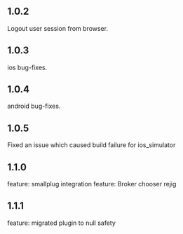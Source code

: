 ## 1.0.2

Logout user session from browser.

## 1.0.3

ios bug-fixes.

## 1.0.4

android bug-fixes.

## 1.0.5

Fixed an issue which caused build failure for ios_simulator

## 1.1.0

feature: smallplug integration
feature: Broker chooser rejig

## 1.1.1
feature: migrated plugin to null safety